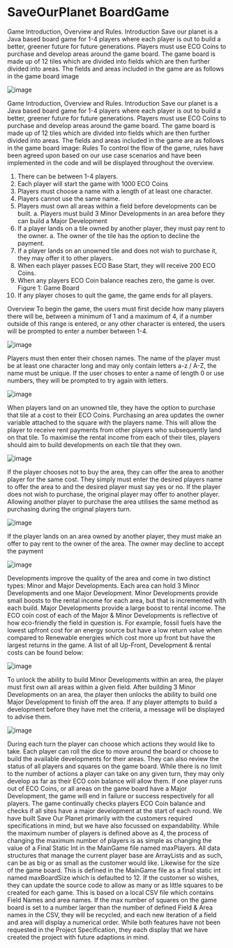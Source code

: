 # SaveOurPlanet BoardGame

Game Introduction, Overview and Rules.
Introduction
Save our planet is a Java based board game for 1-4 players where each player is out to build a better,
greener future for future generations. Players must use ECO Coins to purchase and develop areas
around the game board. The game board is made up of 12 tiles which are divided into fields which
are then further divided into areas. The fields and areas included in the game are as follows in the
game board image

![image](https://github.com/user-attachments/assets/2a025a5a-9405-4fe7-a73f-fa8db8ef82cf)

Game Introduction, Overview and Rules.
Introduction
Save our planet is a Java based board game for 1-4 players where each player is out to build a better,
greener future for future generations. Players must use ECO Coins to purchase and develop areas
around the game board. The game board is made up of 12 tiles which are divided into fields which
are then further divided into areas. The fields and areas included in the game are as follows in the
game board image:
Rules
To control the flow of the game, rules have been agreed upon based on our use case scenarios and
have been implemented in the code and will be displayed throughout the overview.
1. There can be between 1-4 players.
2. Each player will start the game with 1000 ECO Coins
3. Players must choose a name with a length of at least one character.
4. Players cannot use the same name.
5. Players must own all areas within a field before developments can be built.
a. Players must build 3 Minor Developments in an area before they can build a Major
Development
6. If a player lands on a tile owned by another player, they must pay rent to the owner.
a. The owner of the tile has the option to decline the payment.
7. If a player lands on an unowned tile and does not wish to purchase it, they may offer it to
other players.
8. When each player passes ECO Base Start, they will receive 200 ECO Coins.
9. When any players ECO Coin balance reaches zero, the game is over.
Figure 1: Game Board
10. If any player choses to quit the game, the game ends for all players.


Overview
To begin the game, the users must first decide how many players there will be, between a minimum
of 1 and a maximum of 4, if a number outside of this range is entered, or any other character is
entered, the users will be prompted to enter a number between 1-4.

![image](https://github.com/user-attachments/assets/912344e2-5f59-4ed3-85c6-e87f66dc3de6)

Players must then enter their chosen names. The name of the player must be at least one character
long and may only contain letters a-z / A-Z, the name must be unique. If the user choses to enter a
name of length 0 or use numbers, they will be prompted to try again with letters.

![image](https://github.com/user-attachments/assets/d94ae7b5-dd34-4528-a981-4cb28dad1fc5)

When players land on an unowned tile, they have the option to purchase that tile at a cost to their
ECO Coins. Purchasing an area updates the owner variable attached to the square with the players
name. This will allow the player to receive rent payments from other players who subsequently land
on that tile. To maximise the rental income from each of their tiles, players should aim to build
developments on each tile that they own.

![image](https://github.com/user-attachments/assets/491b8a4d-b077-4fdd-a3cd-e3ed1395f336)

If the player chooses not to buy the area, they can offer the area to another player for the same
cost. They simply must enter the desired players name to offer the area to and the desired player
must say yes or no. If the player does not wish to purchase, the original player may offer to another
player. Allowing another player to purchase the area utilises the same method as purchasing during
the original players turn.

![image](https://github.com/user-attachments/assets/b0cb23ba-1635-48a7-93cc-c90d3bebb075)

If the player lands on an area owned by another player, they must make an offer to pay rent to the
owner of the area. The owner may decline to accept the payment

![image](https://github.com/user-attachments/assets/a6cb2467-9a65-4c63-8a77-23abca98877a)

Developments improve the quality of the area and come in two distinct types: Minor and Major
Developments. Each area can hold 3 Minor Developments and one Major Development.
Minor Developments provide small boosts to the rental income for each area, but that is
incremented with each build. Major Developments provide a large boost to rental income. The ECO
coin cost of each of the Major & Minor Developments is reflective of how eco-friendly the field in
question is. For example, fossil fuels have the lowest upfront cost for an energy source but have a
low return value when compared to Renewable energies which cost more up front but have the
largest returns in the game.
A list of all Up-Front, Development & rental costs can be found below:

![image](https://github.com/user-attachments/assets/51872b90-2f47-467b-8a50-52486c891f2e)

To unlock the ability to build Minor Developments within an area, the player must first own all areas
within a given field. After building 3 Minor Developments on an area, the player then unlocks the
ability to build one Major Development to finish off the area. If any player attempts to build a
development before they have met the criteria, a message will be displayed to advise them.

![image](https://github.com/user-attachments/assets/65397547-e7fa-40a4-8e95-a98c601e7cff)

During each turn the player can choose which actions they would like to take. Each player can roll
the dice to move around the board or choose to build the available developments for their areas.
They can also review the status of all players and squares on the game board. While there is no limit
to the number of actions a player can take on any given turn, they may only develop as far as their
ECO coin balance will allow them.
If one player runs out of ECO Coins, or all areas on the game board have a Major Development, the
game will end in failure or success respectively for all players. The game continually checks players
ECO Coin balance and checks if all sites have a major development at the start of each round.
We have built Save Our Planet primarily with the customers required specifications in mind, but we
have also focussed on expandability. While the maximum number of players is defined above as 4,
the process of changing the maximum number of players is as simple as changing the value of a Final
Static Int in the MainGame file named maxPlayers. All data structures that manage the current
player base are ArrayLists and as such, can be as big or as small as the customer would like. Likewise
for the size of the game board. This is defined in the MainGame file as a final static int named
maxBoardSize which is defaulted to 12. If the customer so wishes, they can update the source code
to allow as many or as little squares to be created for each game. This is based on a local CSV file
which contains Field Names and area names. If the max number of squares on the game board is set
to a number larger than the number of defined Field & Area names in the CSV, they will be recycled,
and each new iteration of a field and area will display a numerical order. While both features have
not been requested in the Project Specification, they each display that we have created the project
with future adaptions in mind.







